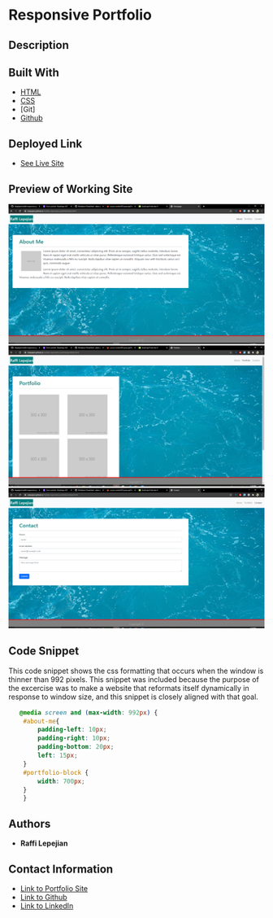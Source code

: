 # Responsive Portfolio

## Description

## Built With

* [HTML](https://developer.mozilla.org/en-US/docs/Web/HTML)
* [CSS](https://developer.mozilla.org/en-US/docs/Web/CSS)
* [Git]
* [Github](https://github.com/)

## Deployed Link

* [See Live Site](https://rslepejian.github.io/mobile-responsive-portfolio/)

## Preview of Working Site

![Image](/previews/about-me-preview.png)
![Image](/previews/portfolio-preview.png)
![Image](/previews/contact-preview.png)

## Code Snippet

This code snippet shows the css formatting that occurs when the window is thinner than 992 pixels. This snippet was included because the purpose of the excercise was to make a website that reformats itself dynamically in response to window size, and this snippet is closely aligned with that goal.
```css
   @media screen and (max-width: 992px) {
    #about-me{
        padding-left: 10px;
        padding-right: 10px;
        padding-bottom: 20px;
        left: 15px;
    }
    #portfolio-block {
        width: 700px;
    }
    }

```

## Authors

* **Raffi Lepejian** 

## Contact Information

- [Link to Portfolio Site](#)
- [Link to Github](https://github.com/rslepejian)
- [Link to LinkedIn](https://linkedin.com/in/raffi-lepejian-071876153)
